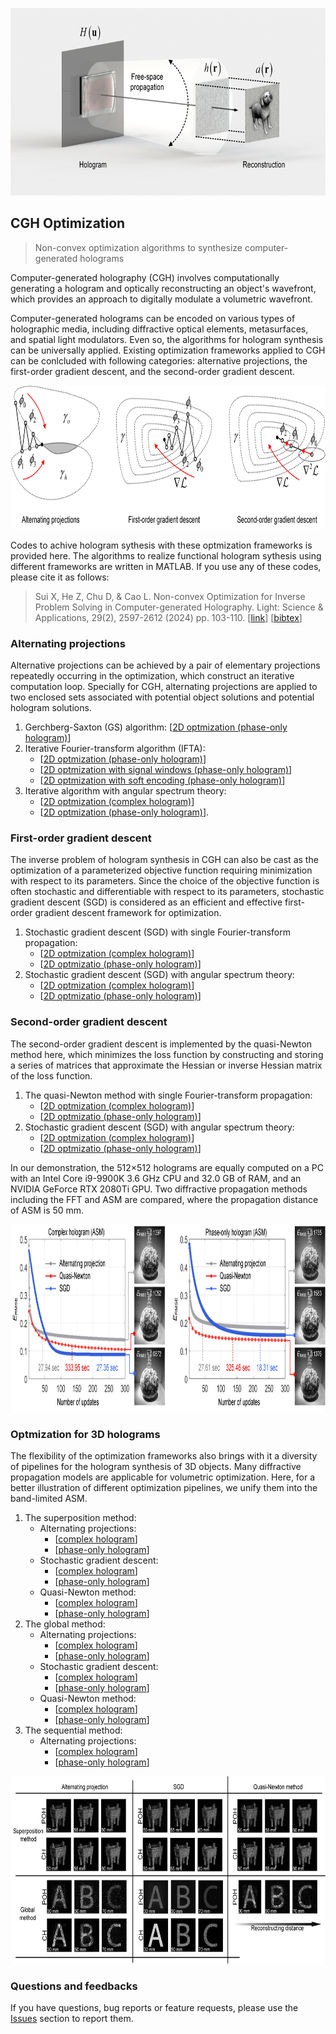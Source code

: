 <p align="center">
<img src="https://github.com/Sui00004/Optimization-algorithms-for-computer-generated-holography/blob/main/1_CGH.jpg", height="300">
</p>

## CGH Optimization
> Non-convex optimization algorithms to synthesize computer-generated holograms

Computer-generated holography (CGH) involves computationally generating a hologram and optically reconstructing an object's wavefront, which provides an approach to digitally modulate a volumetric wavefront. 

Computer-generated holograms can be encoded on various types of holographic media, including diffractive optical elements, metasurfaces, and spatial light modulators. Even so, the algorithms for hologram synthesis can be universally applied. Existing optimization frameworks applied to CGH can be conlcluded with following categories: alternative projections, the first-order gradient descent, and the second-order gradient descent.

<p align="center">
<img src="https://github.com/Sui00004/Optimization-algorithms-for-computer-generated-holography/blob/main/2_Frameworks.jpg", height="230">
</p>

Codes to achive hologram sythesis with these optmization frameworks is provided here. The algorithms to realize functional hologram sythesis using different frameworks are written in MATLAB. If you use any of these codes, please cite it as follows:

> Sui X, He Z, Chu D, & Cao L. Non-convex Optimization for Inverse Problem Solving in Computer-generated Holography. Light: Science & Applications, 29(2), 2597-2612 (2024) pp. 103-110. [[link](https://opg.optica.org/oe/fulltext.cfm?uri=oe-29-2-2597&id=446599)] [[bibtex](Inverse_CGH.bib)]

### Alternating projections
Alternative projections can be achieved by a pair of elementary projections repeatedly occurring in the optimization, which construct an iterative computation loop. Specially for CGH, alternating projections are applied to two enclosed sets associated with potential object solutions and potential hologram solutions. 

1. Gerchberg-Saxton (GS) algorithm: [[2D optmization (phase-only hologram)](https://github.com/Sui00004/Optimization-algorithms-for-computer-generated-holography/blob/main/Alternative%20projection/Main1_GS_2D_FFT_POH.m)]
2. Iterative Fourier-transform algorithm (IFTA):
   * [[2D optmization (phase-only hologram)](https://github.com/Sui00004/Optimization-algorithms-for-computer-generated-holography/blob/main/Alternative%20projection/Main2_IFTA_2D_FFT_POH.m)]
   * [[2D optmization with signal windows (phase-only hologram)](https://github.com/Sui00004/Optimization-algorithms-for-computer-generated-holography/blob/main/Alternative%20projection/Main3_IFTA_2D_signalwindow_FFT_2D_POH.m)]
   * [[2D optmization with soft encoding (phase-only hologram)](https://github.com/Sui00004/Optimization-algorithms-for-computer-generated-holography/blob/main/Alternative%20projection/Main4_IFTA_2D_soft_encoding_FFT_2D_POH.m)]
3. Iterative algorithm with angular spectrum theory:
   * [[2D optmization (complex hologram)](https://github.com/Sui00004/Optimization-algorithms-for-computer-generated-holography/blob/main/Alternative%20projection/Main5_IFTA_2D_Angularspectrum_CH.m)]
   * [[2D optmization (phase-only hologram)](https://github.com/Sui00004/Optimization-algorithms-for-computer-generated-holography/blob/main/Alternative%20projection/Main6_IFTA_2D_Angularspectrum_POH.m)].

### First-order gradient descent
The inverse problem of hologram synthesis in CGH can also be cast as the optimization of a parameterized objective function requiring minimization with respect to its parameters. Since the choice of the objective function is often stochastic and differentiable with respect to its parameters, stochastic gradient descent (SGD) is considered as an efficient and effective first-order gradient descent framework for optimization. 

1. Stochastic gradient descent (SGD) with single Fourier-transform propagation:
   * [[2D optmization (complex hologram)](https://github.com/Sui00004/Optimization-algorithms-for-computer-generated-holography/blob/main/SGD/Main2_SGD_2D_FFT_CH.m)]
   * [[2D optmizatio (phase-only hologram)](https://github.com/Sui00004/Optimization-algorithms-for-computer-generated-holography/blob/main/SGD/Main1_SGD_2D_FFT_POH.m)] 
3. Stochastic gradient descent (SGD) with angular spectrum theory:
   * [[2D optmization (complex hologram)](https://github.com/Sui00004/Optimization-algorithms-for-computer-generated-holography/blob/main/SGD/Main4_SGD_2D_Angularspectrum_CH.m)]
   * [[2D optmizatio (phase-only hologram)](https://github.com/Sui00004/Optimization-algorithms-for-computer-generated-holography/blob/main/SGD/Main3_SGD_2D_Angularspectrum_POH.m)]

### Second-order gradient descent
The second-order gradient descent is implemented by the quasi-Newton method here, which minimizes the loss function by constructing and storing a series of matrices that approximate the Hessian or inverse Hessian matrix of the loss function. 

1. The quasi-Newton method with single Fourier-transform propagation:
   * [[2D optmization (complex hologram)](https://github.com/Sui00004/Optimization-algorithms-for-computer-generated-holography/blob/main/Quasi-Newton/Main2_quasiNewton_2D_FFT_CH.m)]
   * [[2D optmizatio (phase-only hologram)](https://github.com/Sui00004/Optimization-algorithms-for-computer-generated-holography/blob/main/Quasi-Newton/Main1_quasiNewton_2D_FFT_POH.m)] 
2. Stochastic gradient descent (SGD) with angular spectrum theory:
   * [[2D optmization (complex hologram)](https://github.com/Sui00004/Optimization-algorithms-for-computer-generated-holography/blob/main/Quasi-Newton/Main4_quasiNewton_2D_Angularspectrum_CH.m)]
   * [[2D optmizatio (phase-only hologram)](https://github.com/Sui00004/Optimization-algorithms-for-computer-generated-holography/blob/main/Quasi-Newton/Main3_quasiNewton_2D_Angularspectrum_POH.m)]

In our demonstration, the 512×512 holograms are equally computed on a PC with an Intel Core i9-9900K 3.6 GHz CPU and 32.0 GB of RAM, and an NVIDIA GeForce RTX 2080Ti GPU. Two diffractive propagation methods including the FFT and ASM are compared, where the propagation distance of ASM is 50 mm. 

<p align="center">
<img src="https://github.com/Sui00004/Optimization-algorithms-for-computer-generated-holography/blob/main/2D_optimization.jpg", height="300">
</p>

### Optmization for 3D holograms
The flexibility of the optimization frameworks also brings with it a diversity of pipelines for the hologram synthesis of 3D objects. Many diffractive propagation models are applicable for volumetric optimization. Here, for a better illustration of different optimization pipelines, we unify them into the band-limited ASM.

1. The superposition method:
   * Alternating projections:
     - [[complex hologram](https://github.com/Sui00004/Optimization-algorithms-for-computer-generated-holography/blob/main/Alternative%20projection/Main9_Superposition3D_Angularspectrum_CH.m)]
     - [[phase-only hologram](https://github.com/Sui00004/Optimization-algorithms-for-computer-generated-holography/blob/main/Alternative%20projection/Main10_Superposition3D_Angularspectrum_POH.m)]
   * Stochastic gradient descent:
     - [[complex hologram](https://github.com/Sui00004/Optimization-algorithms-for-computer-generated-holography/blob/main/SGD/Main8_SGD_Superposition3D_Angularspectrum_CH.m)]
     - [[phase-only hologram](https://github.com/Sui00004/Optimization-algorithms-for-computer-generated-holography/blob/main/SGD/Main7_SGD_Superposition3D_Angularspectrum_POH.m)]
   * Quasi-Newton method:
     - [[complex hologram](https://github.com/Sui00004/Optimization-algorithms-for-computer-generated-holography/blob/main/Quasi-Newton/Main6_quasiNewton_superposition3D_Angularspectrum_CH.m)]
     - [[phase-only hologram](https://github.com/Sui00004/Optimization-algorithms-for-computer-generated-holography/blob/main/Quasi-Newton/Main5_quasiNewton_superposition3D_Angularspectrum_POH.m)]
2. The global method:
   * Alternating projections:
     - [[complex hologram](https://github.com/Sui00004/Optimization-algorithms-for-computer-generated-holography/blob/main/Alternative%20projection/Main11_Global3D_Angularspectrum_CH.m)]
     - [[phase-only hologram](https://github.com/Sui00004/Optimization-algorithms-for-computer-generated-holography/blob/main/Alternative%20projection/Main12_Global3D_Angularspectrum_POH.m)]
   * Stochastic gradient descent:
     - [[complex hologram](https://github.com/Sui00004/Optimization-algorithms-for-computer-generated-holography/blob/main/SGD/Main6_SGD_Global3D_angularspectrum_CH.m)]
     - [[phase-only hologram](https://github.com/Sui00004/Optimization-algorithms-for-computer-generated-holography/blob/main/SGD/Main5_SGD_Global3D_angularspectrum_POH.m)]
   * Quasi-Newton method:
     - [[complex hologram](https://github.com/Sui00004/Optimization-algorithms-for-computer-generated-holography/blob/main/Quasi-Newton/Main8_quasiNewton_global3D_Angularspectrum_CH.m)]
     - [[phase-only hologram](https://github.com/Sui00004/Optimization-algorithms-for-computer-generated-holography/blob/main/Quasi-Newton/Main7_quasiNewton_Global3D_Angularspectrum_POH.m)]  
3. The sequential method:
   * Alternating projections:
     - [[complex hologram](https://github.com/Sui00004/Optimization-algorithms-for-computer-generated-holography/blob/main/Alternative%20projection/Main7_Sequential3D_Angularspectrum_CH.m)]
     - [[phase-only hologram](https://github.com/Sui00004/Optimization-algorithms-for-computer-generated-holography/blob/main/Alternative%20projection/Main8_Sequential3D_Angularspectrum_POH.m)]



<p align="center">
<img src="https://github.com/Sui00004/Optimization-algorithms-for-computer-generated-holography/blob/main/3D_optimization.jpg", height="300">
</p>

### Questions and feedbacks

If you have questions, bug reports or feature requests, please use the [Issues](https://github.com/Sui00004/Optimization-algorithms-for-computer-generated-holography/issues) section to report them.

